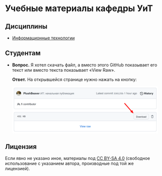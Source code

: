 # Учебные материалы кафедры УиТ

## Дисциплины

* [Информационные технологии](courses/it)


## Студентам

* **Вопрос.**
    Я хотел скачать файл, а вместо этого GitHub показывает его текст
    или вместо текста показывает «View Raw».

    **Ответ.** На открывшейся странице нужно нажать на кнопку:

    ![Download](doc/download.png)


## Лицензия

Если явно не указано иное,
материалы под [CC BY-SA 4.0](https://creativecommons.org/licenses/by-sa/4.0/)
(свободное использование с указанием автора, производные под той же лицензией).
